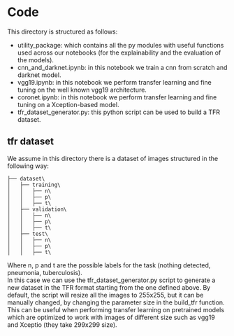 # Code
This directory is structured as follows:
- utility_package: which contains all the py modules with useful functions used across our notebooks (for the explainability and the evaluation of the models).
- cnn_and_darknet.ipynb: in this notebook we train a cnn from scratch and darknet model. 
- vgg19.ipynb: in this notebook we perform transfer learning and fine tuning on the well known vgg19 architecture.
- coronet.ipynb: in this notebook we perform transfer learning and fine tuning on a Xception-based model.
- tfr_dataset_generator.py: this python script can be used to build a TFR dataset.

## tfr dataset
We assume in this directory there is a dataset of images structured in the following way:

```
├── dataset\
│   ├── training\
│   │   ├── n\
│   │   ├── p\
│   │   ├── t\
│   ├── validation\
│   │   ├── n\
│   │   ├── p\
│   │   ├── t\
│   ├── test\
│   │   ├── n\
│   │   ├── p\
│   │   ├── t\
```

Where n, p and t are the possible labels for the task (nothing detected, pneumonia, tuberculosis).\
In this case we can use the tfr_dataset_generator.py script to generate a new dataset in the TFR format starting from the one defined above. By default, the script will resize all the images to 255x255, but it can be manually changed, by changing the parameter size in the build_tfr function. This can be useful when performing transfer learning on pretrained models which are optimized to work with images of different size such as vgg19 and Xceptio (they take 299x299 size).
